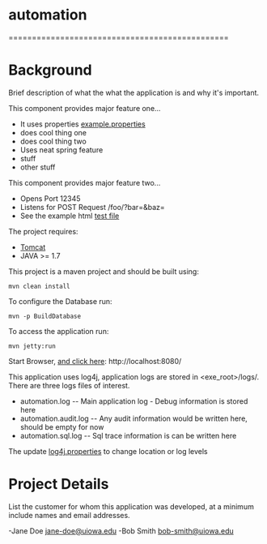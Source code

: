 # automation
===============================================

# Background
Brief description of what the what the application is and why it's important.

This component provides major feature one...

- It uses properties [example.properties](src/main/resources/config/example.properties)
- does cool thing one
- does cool thing two
- Uses neat spring feature
 - stuff
 - other stuff
 
 
This component provides major feature two...

- Opens Port 12345
- Listens for POST Request /foo/?bar=<bar>&baz=<baz>
- See the example html [test file](src/main/non-packaged-resources/test.html)



The project requires:
 - [Tomcat](http://tomcat.apache.org/)
 - JAVA >= 1.7 

This project is a maven project and should be built using:

    mvn clean install
    
To configure the Database run:

    mvn -p BuildDatabase    

To access the application run:

    mvn jetty:run

   Start Browser, [and click here](http://localhost:8080/): http://localhost:8080/



This application uses log4j, application logs are stored in <exe_root>/logs/.  There are three logs files of interest.

 - automation.log -- Main application log - Debug information is stored here
 - automation.audit.log -- Any audit information would be written here, should be empty for now
 - automation.sql.log -- Sql trace information is can be written here
 
The update [log4j.properties](src/main/resources/log4j.properties) to change location or log levels


# Project Details
List the customer for whom this application was developed, at a minimum include names and email addresses.

-Jane Doe <jane-doe@uiowa.edu>
-Bob Smith <bob-smith@uiowa.edu>

